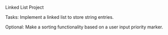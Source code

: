 Linked List Project

Tasks:
Implement a linked list to store string entries.

Optional:
Make a sorting functionality based on a user input priority marker.